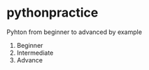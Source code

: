# pythonpractice
Pyhton from beginner to advanced by example

1. Beginner
2. Intermediate
3. Advance
